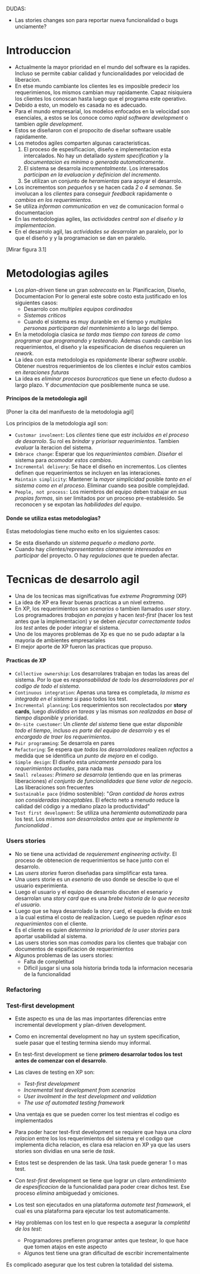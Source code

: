 DUDAS: 
- Las stories changes son para reportar nueva funcionalidad o bugs unciamente?

# Introduccion

- Actualmente la mayor prioridad en el mundo del software es la rapides. Incluso se permite cabiar calidad y funcionalidades por velocidad de liberacion. 
- En etse mundo cambiante los clientes les es imposible predecir los requerimienos, los mismos cambian muy rapidamente. Capaz nisiquiera los clientes los conoscan hasta luego que el programa este operativo. 
- Debido a esto, un modelo es casada no es adecuado.
- Para el mundo empresarial, los modelos enfocados en la velocidad son esenciales, a estos se los conoce como *rapid software development* o tambien *agile development*. 
- Estos se diseñaron con el propocito de diseñar software usable rapidamente. 
- Los metodos agiles comparten algunas caracteristicas. 
	1. El proceso de espesificacion, diseño e implementacion esta intercalados. No hay un detallado *system specification* y la *documentacion es minima* o *generada automaticamente*.
	2. El sistema se desarrola *incrementalmente*. Los interesados *participan en la evaluacion y definicion del incremento*. 
	3. Se utilizan un conjunto de *heramientas* para apoyar el desarrolo. 
- Los incrementos son *pequeños* y se hacen cada *2 o 4 semanas*. Se involucan a los *clientes* para conseguir *feedback* rapidamente o *cambios en los requerimientos*.
- Se utiliza *informan communication* en vez de comunicacion formal o documentacion
- En las metodologias agiles, las *actividades central son el diseño y la implementacion*.
- En el desarrolo agil, las *actividades se desarrolan* an paralelo, por lo que el diseño y y la programacion se dan en paralelo. 

[Mirar figura 3.1]


# Metodologias agiles
- Los *plan-driven* tiene un gran *sobrecosto* en la: Planificacion, Diseño, Documentacion
	Por lo general este sobre costo esta justificado en los siguientes casos:
	- Desarrolo con *multiples equipos cordinados*
	- *Sistemas criticos*
	- Cuando el sistema es muy duranble en el tiempo y *multiples personas participaran del mantenimiento* a lo largo del tiempo.
- En la metodologia clasica *se tarda mas tiempo con tareas de como programar que programando y testeando*. Ademas cuando cambian los requerimientos, el diseño y la espesificacion de diseños requieren un *rework*.
- La idea con esta metodologia es *rapidamente* liberar  *software usable*. Obtener nuestros requerimientos de los clientes e incluir estos cambios en *iteraciones futuras*
- La idea es *eliminar procesos burocraticos* que tiene un efecto dudoso a largo plazo. Y *documentacion* que posiblemente nunca se use.

#### Principos de la metodologia agil
[Poner la cita del manifuesto de la metodologia agil]

Los principios de la metodologia agil son: 
- `Customar involment`: Los *clientes* tiene que estr *incluidos en el proceso de desarrolo*. Su rol es *brindar* y *priorisar requerimientos*. Tambien *evaluar* la iteracion del sistema.
- `Embrace change`: Esperar que los *requerimientos cambien*. *Diseñar* el sistema para *acomodar estos cambios*. 
- `Incremental delivery`: Se hace el diseño en incrementos. Los clientes definen que requerimientos se incluyen en las interaciones.
- `Maintain simplicity`: Mantener la *mayor simplicidad* posible *tanto en el sistema como en el proceso*. Eliminar cuando sea posible complejidad. 
- `People, not process:` Los miembros del equipo deben trabajar *en sus propias formas*, sin ser limitados por un proceso pre-establesido. Se reconocen y se expotan las *habilidades del equipo*. 

#### Donde se utiliza estas metodologias?
Estas metodologias tiene mucho exito en los siguientes casos: 
- Se esta diseñando un *sistema pequeño o mediano porte*. 
- Cuando hay *clientes/representantes claramente interesados en participar* del proyecto. O hay *regulaciones* que te pueden afectar. 

# Tecnicas de desarrolo agil
- Una de los tecnicas mas significativas fue *extreme Programming* (XP)
- La idea de XP era llevar buenas practicas a un nivel extremo. 
- En XP, los requerimientos son *scenarios* o tambien llamados *user story*. Los programadores *trabajan en parejas* y hacen *test-first* (hacer los test antes que la implementacion) y se deben *ejecutar correctamente todos los test* antes de poder integrar el sistema.
- Uno de los mayores problemas de Xp es que no se pudo adaptar a la mayoria de ambientes empresariales
- El mejor aporte de XP fueron las practicas que propuso.

#### Practicas de XP
- `Collective ownership`: Los desarrolares trabajan en todas las areas del sistema. Por lo que es *responsabilidad de todo los desarroladores por el codigo de todo el sistema*. 
- `Continuous integration`: Apenas una tarea es completada, *la misma es integrada en el sistema* si paso todos los test.
- `Incremental planning`: Los requerimientos son recolectados por **story cards**, luego *divididos en tareas* y las mismas *son realizadas en base al tiempo disponible* y prioridad. 
- `On-site cuestomer`: Un *cliente del sistema* tiene que estar *disponible todo el tiempo*, incluso *es parte del equipo de desarrolo* y es el *encargado de traer los requerimientos*. 
- `Pair programming`: Se desarrola en pares
- `Refactoring`: Se espera que *todos los desarroladores* realizen *refactos* a medida que se identifica *un punto de mejora* en el codigo.
- `Simple design`: El diseño esta *unicamente pensado* para los *requerimientos actuales*, para nada mas
- `Small releases`: *Primero se desarrola* (entiendo que en las primeras liberaciones) *el conjunto de funcionalidades que tiene valor de negoci*o. Las liberaciones son frecuentes
- `Sustainable pace` (ridmo sostenible): "*Gran cantidad de horas extras son consideradas inaceptables*. El efecto neto a menudo reduce la calidad del código y a mediano plazo la productividad" 
- `Test first development`: Se utiliza una *heramienta automatizada* para los test. Los *mismos son desarrolados* *antes que se implemente la funcionalidad* . 
 

### Users stories
- No se tiene una actividad de *requierement engineering activity*. El proceso de obtenecion de requerimientos se hace junto con el desarrolo.
- Las *users stories* fueron diseñadas para simplificar esta tarea. 
- Una users storie es un *esenario* de uso donde se descibe lo que el usuario experimienta. 
- Luego el usuario y el equipo de desarrolo discuten el esenario y desarrolan una *story card* que es una *brebe historia de lo que necesita el usuario*. 
- Luego que se haya desarrolado la story card, el equipo la divide en *task* a la cual estima el costo de realizacion. Luego se pueden *refinar esos requerimientos* con el cliente. 
- Es el cliente es quien *determina la prioridad de la user stories* para aportar usabilidad al sistema. 
- Las users stories son mas *comodas* para los clientes que trabajar con documentos de espsificacion de requerimientos
- Algunos problemas de las users stories:
	- Falta de completitud
	- Dificil jusgar si una sola historia brinda toda la informacion necesaria de la funcionalidad

### Refactoring


### Test-first development
- Este aspecto es una de las mas importantes diferencias entre incremental development y plan-driven development. 
- Como en incremental development no hay un system specification, suele pasar que el testing termina siendo muy informal. 
- En test-first development se tiene **primero desarrolar todos los test antes de comenzar con el desarrolo**. 
- Las claves de testing en XP son:
	-  *Test-first development*
	-  *Incremental test development from scenarios*
	-  *User involment in the test development and validation*
	- *The use of automated testing framework*

- Una ventaja es que se pueden correr los test mientras el codigo es implementados	
- Para poder hacer test-first development se requiere que haya una *clara relacion* entre los los requerimientos del sistema y el codigo que implementa dicha relacion, es clara esa relacion en XP ya que las users stories son dividias en una serie de *task*.
- Estos test se desprenden de las task. Una task puede generar 1 o mas test. 
- Con *test-first* development se tiene que lograr un claro *entendimiento de espesificacion* de la funcionalidad para poder crear dichos test. Ese proceso *elimina* ambiguedad y omiciones. 
- Los test son ejecutados en una plataforma *automate test framework*, el cual es una plataforma para ejecutar los test automaticamente. 
- Hay problemas con los test en lo que respecta a asegurar la *completitd de los test*:
	- Programadores prefieren programar antes que testear, lo que hace que tomen atajos en este aspecto
	- Algunos test tiene una gran dificultad de escribir incrementalmente
 
 Es complicado asegurar que los test cubren la totalidad del sistema. 

